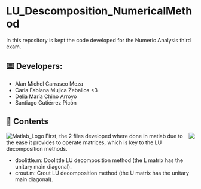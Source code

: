 # LU_Descomposition_NumericalMethod
In this repository is kept the code developed for the Numeric Analysis third exam.

## ⌨️ Developers:
- Alan Michel Carrasco Meza
- Carla Fabiana Mujica Zeballos <3
- Delia María Chino Arroyo
- Santiago Gutiérrez Picón

## 📘 Contents
![Matlab_Logo]()
<img style="float: right;" src="https://github.com/AlanCarrascom/LU_Descomposition_NumericalMethod/assets/90327529/bc6bd001-5c45-49d7-8999-e8db24bcf83d">
First, the 2 files developed where done in matlab due to the ease it provides to operate matrices, which is key to the LU decomposition methods. 
- doolittle.m: Doolittle LU decomposition method (the L matrix has the unitary main diagonal).
- crout.m: Crout LU decomposition method (the U matrix has the unitary main diagonal).
